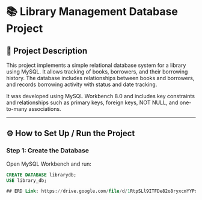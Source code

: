 # 📚 Library Management Database Project

## 📝 Project Description

This project implements a simple relational database system for a library using MySQL. It allows tracking of books, borrowers, and their borrowing history. The database includes relationships between books and borrowers, and records borrowing activity with status and date tracking.

It was developed using MySQL Workbench 8.0 and includes key constraints and relationships such as primary keys, foreign keys, NOT NULL, and one-to-many associations.

---

## ⚙️ How to Set Up / Run the Project

### Step 1: Create the Database
Open MySQL Workbench and run:

```sql
CREATE DATABASE librarydb;
USE library_db;

## ERD Link: https://drive.google.com/file/d/1RtpSLl9ITFDe82o8ryxcmYYPsAs5JPUu/view?usp=drive_link

